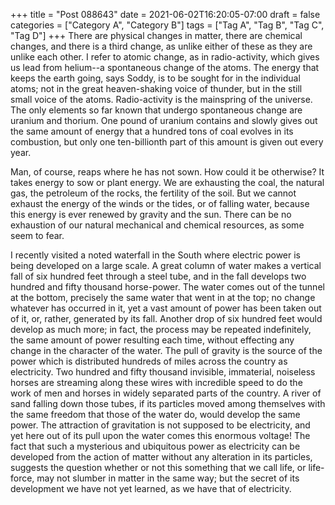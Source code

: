 +++
title = "Post 088643"
date = 2021-06-02T16:20:05-07:00
draft = false
categories = ["Category A", "Category B"]
tags = ["Tag A", "Tag B", "Tag C", "Tag D"]
+++
There are physical changes in matter, there are chemical changes, and there is a third change, as unlike either of these as they are unlike each other. I refer to atomic change, as in radio-activity, which gives us lead from helium--a spontaneous change of the atoms. The energy that keeps the earth going, says Soddy, is to be sought for in the individual atoms; not in the great heaven-shaking voice of thunder, but in the still small voice of the atoms. Radio-activity is the mainspring of the universe. The only elements so far known that undergo spontaneous change are uranium and thorium. One pound of uranium contains and slowly gives out the same amount of energy that a hundred tons of coal evolves in its combustion, but only one ten-billionth part of this amount is given out every year.

Man, of course, reaps where he has not sown. How could it be otherwise? It takes energy to sow or plant energy. We are exhausting the coal, the natural gas, the petroleum of the rocks, the fertility of the soil. But we cannot exhaust the energy of the winds or the tides, or of falling water, because this energy is ever renewed by gravity and the sun. There can be no exhaustion of our natural mechanical and chemical resources, as some seem to fear.

I recently visited a noted waterfall in the South where electric power is being developed on a large scale. A great column of water makes a vertical fall of six hundred feet through a steel tube, and in the fall develops two hundred and fifty thousand horse-power. The water comes out of the tunnel at the bottom, precisely the same water that went in at the top; no change whatever has occurred in it, yet a vast amount of power has been taken out of it, or, rather, generated by its fall. Another drop of six hundred feet would develop as much more; in fact, the process may be repeated indefinitely, the same amount of power resulting each time, without effecting any change in the character of the water. The pull of gravity is the source of the power which is distributed hundreds of miles across the country as electricity. Two hundred and fifty thousand invisible, immaterial, noiseless horses are streaming along these wires with incredible speed to do the work of men and horses in widely separated parts of the country. A river of sand falling down those tubes, if its particles moved among themselves with the same freedom that those of the water do, would develop the same power. The attraction of gravitation is not supposed to be electricity, and yet here out of its pull upon the water comes this enormous voltage! The fact that such a mysterious and ubiquitous power as electricity can be developed from the action of matter without any alteration in its particles, suggests the question whether or not this something that we call life, or life-force, may not slumber in matter in the same way; but the secret of its development we have not yet learned, as we have that of electricity.
